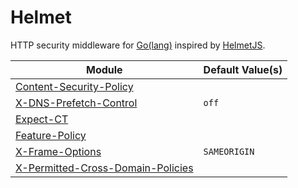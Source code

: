# Helmet

HTTP security middleware for [Go(lang)](https://golang.org/) inspired by [HelmetJS](https://helmetjs.github.io/).

| Module                                                                                                               | Default Value(s) |
| -------------------------------------------------------------------------------------------------------------------- | ---------------- |
| [Content-Security-Policy](https://developer.mozilla.org/en-US/docs/Web/HTTP/CSP)                                     |                  |
| [X-DNS-Prefetch-Control](https://developer.mozilla.org/en-US/docs/Web/HTTP/Headers/X-DNS-Prefetch-Control)           | `off`            |
| [Expect-CT](https://developer.mozilla.org/en-US/docs/Web/HTTP/Headers/Expect-CT)                                     |                  |
| [Feature-Policy](https://developer.mozilla.org/en-US/docs/Web/HTTP/Headers/Feature-Policy)                           |                  |
| [X-Frame-Options](https://developer.mozilla.org/en-US/docs/Web/HTTP/Headers/X-Frame-Options)                         | `SAMEORIGIN`     |
| [X-Permitted-Cross-Domain-Policies](https://owasp.org/www-project-secure-headers/#x-permitted-cross-domain-policies) |                  |
